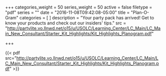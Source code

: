 +++
categories_weight = 50
series_weight = 50
active = false
filetype = "pdf"
series = ""
date = "2016-11-08T09:42:08-05:00"
title = "Plan-O-Gram"
categories = [
]
description = "Your party pack has arrived! Get to know your products and check out our insiders' tips."
src = "http://partylite.vo.llnwd.net/o15/u/USOLC/Learning_Center/LC_Main/LC_Main_New_Consultant/Starter_Kit_Highlights/Kit_Highlights_Planogram.pdf"

+++


{{< pdf src="http://partylite.vo.llnwd.net/o15/u/USOLC/Learning_Center/LC_Main/LC_Main_New_Consultant/Starter_Kit_Highlights/Kit_Highlights_Planogram.pdf" >}}
